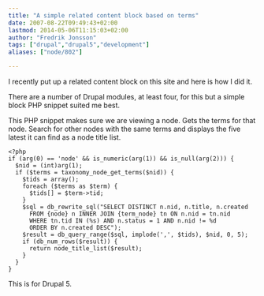 ```yaml
---
title: "A simple related content block based on terms"
date: 2007-08-22T09:49:43+02:00
lastmod: 2014-05-06T11:15:03+02:00
author: "Fredrik Jonsson"
tags: ["drupal","drupal5","development"]
aliases: ["node/802"]

---
```


I recently put up a related content block on this site and here is how I did it.

There are a number of Drupal modules, at least four, for this but a simple block PHP snippet  suited me best.

This PHP snippet makes sure we are viewing a node. Gets the terms for that node. Search for other nodes with the same terms and displays the five latest it can find as a node title list.

~~~~
<?php
if (arg(0) == 'node' && is_numeric(arg(1)) && is_null(arg(2))) {
  $nid = (int)arg(1);
  if ($terms = taxonomy_node_get_terms($nid)) {
    $tids = array();
    foreach ($terms as $term) {
      $tids[] = $term->tid;
    }
    $sql = db_rewrite_sql("SELECT DISTINCT n.nid, n.title, n.created 
      FROM {node} n INNER JOIN {term_node} tn ON n.nid = tn.nid 
      WHERE tn.tid IN (%s) AND n.status = 1 AND n.nid != %d 
      ORDER BY n.created DESC");
    $result = db_query_range($sql, implode(',', $tids), $nid, 0, 5);
    if (db_num_rows($result)) {
      return node_title_list($result);
    }
  }
}
~~~~

This is for Drupal 5.
